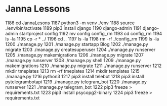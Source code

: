 # Janna Lessons


 1186  cd JannaLesons
 1187  python3 -m venv ./env
 1188  source ./env/bin/activate
 1189  pip3 install django
 1190  django-admin
 1191  django-admin startproject config
 1192  mv config config_rm
 1193  cd config_rm
 1194  ls -la
 1195  cp -r * ../
 1196  cd ..
 1197  ls -la
 1198  rm -rf ./config_rm
 1199  ls -la
 1200  ./manage.py
 1201  ./manage.py startapp Blog
 1202  ./manage.py migrate
 1203  ./manage.py createsuperuser 
 1204  ./manage.py runserver
 1205  ./manage.py makemigrations
 1206  ./manage.py migrate
 1207  ./manage.py runserver
 1208  ./manage.py shell
 1209  ./manage.py makemigrations
 1210  ./manage.py migrate
 1211  ./manage.py runserver
 1212  mkdir tmeplates
 1213  rm -rf tmeplates
 1214  mkdir templates
 1215  ./manage.py
 1216  python3
 1217  pip3 install telebot
 1218  pip3 install pytelegrambotapi
 1219  ./manage.py telegram_bot
 1220  ./manage.py runserver
 1221  ./manage.py telegram_bot
 1222  pip3 freeze > requirements.txt
 1223  pip3 install psycopg2-binary
 1224  pip3 freeze > requirements.txt